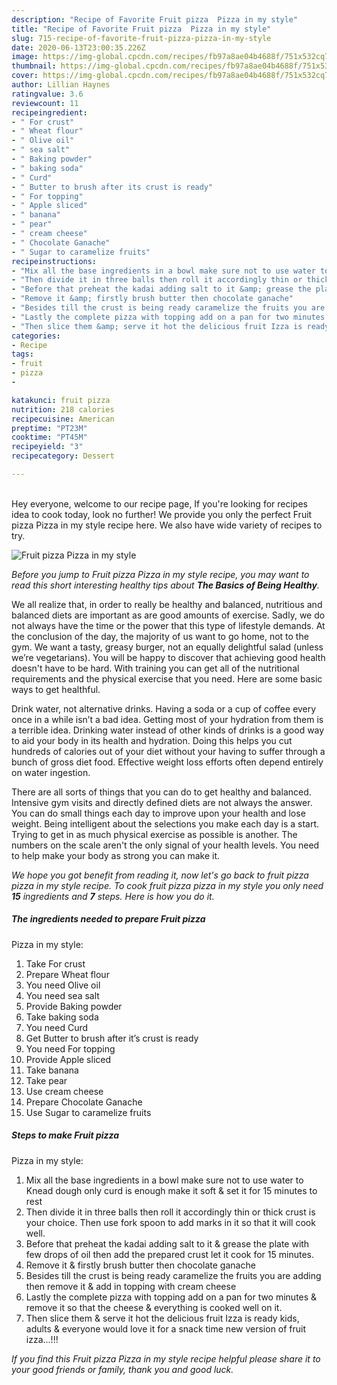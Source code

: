 ```yaml
---
description: "Recipe of Favorite Fruit pizza  Pizza in my style"
title: "Recipe of Favorite Fruit pizza  Pizza in my style"
slug: 715-recipe-of-favorite-fruit-pizza-pizza-in-my-style
date: 2020-06-13T23:00:35.226Z
image: https://img-global.cpcdn.com/recipes/fb97a8ae04b4688f/751x532cq70/fruit-pizza-pizza-in-my-style-recipe-main-photo.jpg
thumbnail: https://img-global.cpcdn.com/recipes/fb97a8ae04b4688f/751x532cq70/fruit-pizza-pizza-in-my-style-recipe-main-photo.jpg
cover: https://img-global.cpcdn.com/recipes/fb97a8ae04b4688f/751x532cq70/fruit-pizza-pizza-in-my-style-recipe-main-photo.jpg
author: Lillian Haynes
ratingvalue: 3.6
reviewcount: 11
recipeingredient:
- " For crust"
- " Wheat flour"
- " Olive oil"
- " sea salt"
- " Baking powder"
- " baking soda"
- " Curd"
- " Butter to brush after its crust is ready"
- " For topping"
- " Apple sliced"
- " banana"
- " pear"
- " cream cheese"
- " Chocolate Ganache"
- " Sugar to caramelize fruits"
recipeinstructions:
- "Mix all the base ingredients in a bowl make sure not to use water to Knead dough only curd is enough make it soft &amp; set it for 15 minutes to rest"
- "Then divide it in three balls then roll it accordingly thin or thick crust is your choice. Then use fork spoon to add marks in it so that it will cook well."
- "Before that preheat the kadai adding salt to it &amp; grease the plate with few drops of oil then add the prepared crust let it cook for 15 minutes."
- "Remove it &amp; firstly brush butter then chocolate ganache"
- "Besides till the crust is being ready caramelize the fruits you are adding then remove it &amp; add in topping with cream cheese"
- "Lastly the complete pizza with topping add on a pan for two minutes &amp; remove it so that the cheese &amp; everything is cooked well on it."
- "Then slice them &amp; serve it hot the delicious fruit Izza is ready kids, adults &amp; everyone would love it for a snack time new version of fruit izza...!!!"
categories:
- Recipe
tags:
- fruit
- pizza
- 

katakunci: fruit pizza  
nutrition: 218 calories
recipecuisine: American
preptime: "PT23M"
cooktime: "PT45M"
recipeyield: "3"
recipecategory: Dessert

---
```

<br>
Hey everyone, welcome to our recipe page, If you're looking for recipes idea to cook today, look no further! We provide you only the perfect Fruit pizza 
Pizza in my style recipe here. We also have wide variety of recipes to try.
<br>


![Fruit pizza 
Pizza in my style](https://img-global.cpcdn.com/recipes/fb97a8ae04b4688f/751x532cq70/fruit-pizza-pizza-in-my-style-recipe-main-photo.jpg)

<i>Before you jump to Fruit pizza 
Pizza in my style recipe, you may want to read this short interesting healthy tips about <strong>The Basics of Being Healthy</strong>.</i>

We all realize that, in order to really be healthy and balanced, nutritious and balanced diets are important as are good amounts of exercise. Sadly, we do not always have the time or the power that this type of lifestyle demands. At the conclusion of the day, the majority of us want to go home, not to the gym. We want a tasty, greasy burger, not an equally delightful salad (unless we’re vegetarians). You will be happy to discover that achieving good health doesn't have to be hard. With training you can get all of the nutritional requirements and the physical exercise that you need. Here are some basic ways to get healthful.

Drink water, not alternative drinks. Having a soda or a cup of coffee every once in a while isn’t a bad idea. Getting most of your hydration from them is a terrible idea. Drinking water instead of other kinds of drinks is a good way to aid your body in its health and hydration. Doing this helps you cut hundreds of calories out of your diet without your having to suffer through a bunch of gross diet food. Effective weight loss efforts often depend entirely on water ingestion.

There are all sorts of things that you can do to get healthy and balanced. Intensive gym visits and directly defined diets are not always the answer. You can do small things each day to improve upon your health and lose weight. Being intelligent about the selections you make each day is a start. Trying to get in as much physical exercise as possible is another. The numbers on the scale aren't the only signal of your health levels. You need to help make your body as strong you can make it. 


<i>We hope you got benefit from reading it, now let's go back to fruit pizza 
pizza in my style recipe. To cook fruit pizza 
pizza in my style you only need <strong>15</strong> ingredients and <strong>7</strong> steps. Here is how you do it.
</i>

##### The ingredients needed to prepare Fruit pizza 
Pizza in my style:

1. Take  For crust
1. Prepare  Wheat flour
1. You need  Olive oil
1. You need  sea salt
1. Provide  Baking powder
1. Take  baking soda
1. You need  Curd
1. Get  Butter to brush after it’s crust is ready
1. You need  For topping
1. Provide  Apple sliced
1. Take  banana
1. Take  pear
1. Use  cream cheese
1. Prepare  Chocolate Ganache
1. Use  Sugar to caramelize fruits


##### Steps to make Fruit pizza 
Pizza in my style:

1. Mix all the base ingredients in a bowl make sure not to use water to Knead dough only curd is enough make it soft &amp; set it for 15 minutes to rest
1. Then divide it in three balls then roll it accordingly thin or thick crust is your choice. Then use fork spoon to add marks in it so that it will cook well.
1. Before that preheat the kadai adding salt to it &amp; grease the plate with few drops of oil then add the prepared crust let it cook for 15 minutes.
1. Remove it &amp; firstly brush butter then chocolate ganache
1. Besides till the crust is being ready caramelize the fruits you are adding then remove it &amp; add in topping with cream cheese
1. Lastly the complete pizza with topping add on a pan for two minutes &amp; remove it so that the cheese &amp; everything is cooked well on it.
1. Then slice them &amp; serve it hot the delicious fruit Izza is ready kids, adults &amp; everyone would love it for a snack time new version of fruit izza...!!!


<i>If you find this Fruit pizza 
Pizza in my style recipe helpful please share it to your good friends or family, thank you and good luck.</i>
